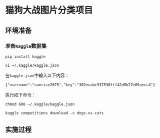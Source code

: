 # 猫狗大战图片分类项目

## 环境准备

### 准备`Kaggle`数据集

	pip install kaggle

	vi ~/.kaggle/kaggle.json

在`kaggle.json`中输入以下内容：

	{"username":"sunrise2075","key":"302ecabc937530fff42d5b27e09aecc4"}

执行如下命令：

	chmod 600 ~/.kaggle/kaggle.json

	kaggle competitions download -c dogs-vs-cats



## 实施过程